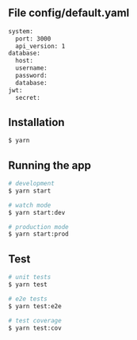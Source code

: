 ## File config/default.yaml
```bash
system: 
  port: 3000
  api_version: 1
database: 
  host: 
  username: 
  password:
  database: 
jwt:
  secret: 
```

## Installation

```bash
$ yarn
```

## Running the app

```bash
# development
$ yarn start

# watch mode
$ yarn start:dev

# production mode
$ yarn start:prod
```

## Test

```bash
# unit tests
$ yarn test

# e2e tests
$ yarn test:e2e

# test coverage
$ yarn test:cov
```

